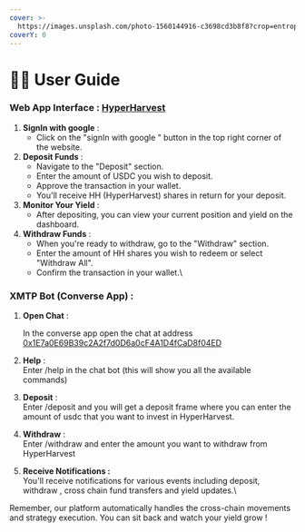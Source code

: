 ```yaml
---
cover: >-
  https://images.unsplash.com/photo-1560144916-c3698cd3b8f8?crop=entropy&cs=srgb&fm=jpg&ixid=M3wxOTcwMjR8MHwxfHNlYXJjaHw4fHx1c2VyJTIwR3VpZGV8ZW58MHx8fHwxNzI1NzgzNzQzfDA&ixlib=rb-4.0.3&q=85
coverY: 0
---
```


# 🙎‍♂️ User Guide

### Web App Interface :  [HyperHarvest](https://hyperharvest.vercel.app/)

1. **SignIn with google** :
   * Click on the "signIn with google " button in the top right corner of the website.
2. **Deposit Funds** :
   * Navigate to the "Deposit" section.
   * Enter the amount of USDC you wish to deposit.
   * Approve the transaction in your wallet.
   * You'll receive HH (HyperHarvest) shares in return for your deposit.
3. **Monitor Your Yield** :
   * After depositing, you can view your current position and yield on the dashboard.
4. **Withdraw Funds** :
   * When you're ready to withdraw, go to the "Withdraw" section.
   * Enter the amount of HH shares you wish to redeem or select "Withdraw All".
   * Confirm the transaction in your wallet.\


### XMTP Bot (Converse App) :

1.  **Open Chat** :

    In the converse app open the chat at address [0x1E7a0E69B39c2A2f7d0D6a0cF4A1D4fCaD8f04ED](../../0x1E7a0E69B39c2A2f7d0D6a0cF4A1D4fCaD8f04ED)
2. **Help** :\
   Enter /help in the chat bot (this will show you all the available commands)
3. **Deposit** :\
   Enter /deposit and you will get a deposit frame where you can enter the amount of usdc that you want to invest in HyperHarvest.
4. **Withdraw** :\
   Enter /withdraw and enter the amount you want to withdraw from HyperHarvest
5. **Receive Notifications :**\
   You'll receive notifications for various events including deposit, withdraw , cross chain fund transfers and yield updates.\


Remember, our platform automatically handles the cross-chain movements and strategy execution. You can sit back and watch your yield grow !
